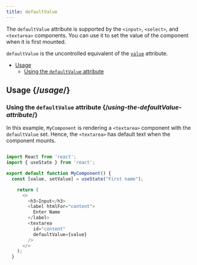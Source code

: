 ```yaml
---
title: defaultValue
---
```


<Intro>

The `defaultValue` attribute is supported by the `<input>`, `<select>`, and `<textarea>` components. You can use it to set the value of the component when it is first mounted.

`defaultValue` is the uncontrolled equivalent of the [`value`](/apis/value) attribute.

</Intro>

- [Usage](#usage)
  - [Using the `defaultValue` attribute](#using-the-defaultValue-attribute)

## Usage {/*usage*/}

### Using the `defaultValue` attribute {/*using-the-defaultValue-attribute*/}

In this example, `MyComponent` is rendering a `<textarea>` component with the `defaultValue` set. Hence, the `<textarea>` has default text when the component mounts.

<Sandpack>

``` js App.js

import React from 'react';
import { useState } from 'react';

export default function MyComponent() {
  const [value, setValue] = useState("First name");

    return (
      <>
        <h3>Input</h3>
        <label htmlFor="content">
          Enter Name
        </label>
        <textarea
          id="content"
          defaultValue={value}
        />
      </>
    );
  }

```
</Sandpack>
